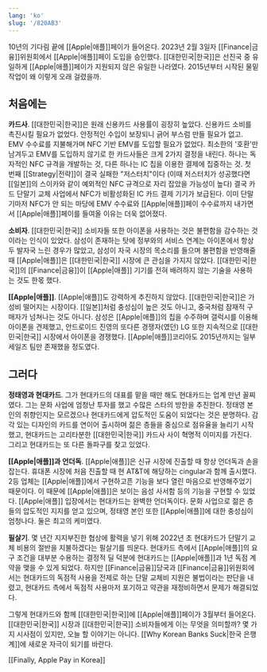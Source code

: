 ```yaml
---
lang: 'ko'
slug: '/820AB3'
---
```


10년의 기다림 끝에 [[Apple|애플]]페이가 들어온다. 2023년 2월 3일자 [[Finance|금융]]위원회에서 [[Apple|애플]]페이 도입을 승인했다. [[대한민국|한국]]은 선진국 중 유일하게 [[Apple|애플]]페이가 지원되지 않은 유일한 나라였다. 2015년부터 시작된 물밑 작업이 왜 이렇게 오래 걸렸을까.

## 처음에는

**카드사**. [[대한민국|한국]]은 원래 신용카드 사용률이 굉장히 높았다. 신용카드 소비를 촉진시킬 필요가 없었다. 안정적인 수입이 보장되니 긁어 부스럼 만들 필요가 없고. EMV 수수료를 지불해가며 NFC 기반 EMV를 도입할 필요가 없었다. 최소한의 '호환'만 남겨두고 EMV를 도입하지 않기로 한 카드사들은 크게 2가지 결정을 내린다. 하나는 독자적인 NFC 규격을 개발하는 것, 다른 하나는 IC 칩을 이용한 결제에 집중하는 것. 첫 번째 [[Strategy|전략]]이 결국 실패한 "저스터치"이다 (이때 저스터치가 성공했다면 [[일본]]의 스이카와 같이 예외적인 NFC 규격으로 자리 잡았을 가능성이 높다) 결국 카드 단말기 교체 사업에서 NFC가 비활성화된 IC 카드 결제 기기가 보급된다. 이미 단말기마저 NFC가 안 되는 마당에 EMV 수수료와 [[Apple|애플]]페이 수수료까지 내가면서 [[Apple|애플]]페이를 들여올 이유는 더욱 없어졌다.

**소비자**. [[대한민국|한국]] 소비자들 또한 아이폰을 사용하는 것은 불편함을 감수하는 것이라는 인식이 있었다. 삼성이 존재하는 탓에 정부와의 서비스 연계는 아이폰에서 항상 두 발자국 느린 경우가 많았고, 삼성이 자국 시장의 목소리를 들으며 불편함을 반영해줄 때 [[Apple|애플]]은 [[대한민국|한국]] 시장에 큰 관심을 가지지 않았다. [[대한민국|한국]]의 [[Finance|금융]]이 [[Apple|애플]] 기기를 전혀 배려하지 않는 기술을 사용하는 것도 한몫 했다.

**[[Apple|애플]]**. [[Apple|애플]]도 강력하게 추진하지 않았다. [[대한민국|한국]]은 가성비 떨어지는 시장이다. [[일본]]처럼 충성심이 높은 것도 아니고, 중국처럼 잠재적 구매자가 넘쳐나는 것도 아니다. 삼성은 [[Apple|애플]]의 칩을 수주하며 갤럭시를 이용해 아이폰을 견제했고, 안드로이드 진영의 또다른 경쟁자(였던) LG 또한 지속적으로 [[대한민국|한국]] 시장에서 아이폰을 경쟁했다. [[Apple|애플]]코리아도 2015년까지는 일부 세일즈 팀만 존재했을 정도였다.

## 그러다

**정태영과 현대카드**. 그가 현대카드의 대표를 맡을 때만 해도 현대카드는 업계 만년 꼴찌였다. 그는 문화 사업에 엄청난 투자를 했고 수많은 스타의 방한을 추진한다. 정태영 본인의 취향인지는 모르겠으나 현대카드에게 압도적인 도움이 되었다는 것은 분명하다. 감각 있는 디자인의 카드를 연이어 출시하며 젊은 층들을 중심으로 점유율을 늘리기 시작했고, 현대카드는 고리타분한 [[대한민국|한국]] 카드사 사이 혁명적 이미지를 가진다. 그리고 현대카드는 또 다른 돌파구를 찾고 있었다.

**[[Apple|애플]]과 언더독**. [[Apple|애플]]은 신규 시장에 진출할 때 항상 언더독과 손을 잡는다. 휴대폰 시장에 처음 진출할 때 현 AT&T에 해당하는 cingular과 함께 출시했다. 2등 업체는 [[Apple|애플]]에서 구현하고픈 기능을 보다 열린 마음으로 반영해주었기 때문이다. 이 때문에 [[Apple|애플]]은 보이는 음성 사서함 등의 기능을 구현할 수 있었다. [[Apple|애플]] 입장에서는 현대카드는 완벽한 언더독이다. 문화 사업으로 젊은 층들의 압도적인 지지를 얻고 있으며, 정태영 본인 또한 [[Apple|애플]]에 대한 충성심이 엄청나다. 둘은 최고의 케미였다.

**필살기**. 몇 년간 지지부진한 협상에 활력을 넣기 위해 2022년 초 현대카드가 단말기 교체 비용의 절반을 지불하겠다는 필살기를 띄운다. 현대카드 측에서 [[Apple|애플]]의 요구 조건을 대부분 수용하는 결정적 딜 덕분에 현대카드는 [[Apple|애플]]과 1년 독점 계약을 맺을 수 있게 되었다. 하지만 [[Finance|금융]]당국과 [[Finance|금융]]위원회에서는 현대카드의 독점적 사용을 전제로 하는 단말 교체비 지원은 불법이라는 판단을 내렸고, 현대카드 측에서 독점적 사용마저 포기하고 약관을 재정비하면서 문제가 해결되었다.

그렇게 현대카드와 함께 [[대한민국|한국]]에 [[Apple|애플]]페이가 3월부터 들어온다. [[대한민국|한국]] 시장과 [[대한민국|한국]] 소비자들에게 이는 무엇을 의미할까? 몇 가지 시사점이 있지만, 오늘 할 이야기는 아니다. [[Why Korean Banks Suck|한국 은행계]]에 새로운 자극이 되기를 바란다.

[[Finally, Apple Pay in Korea]]
